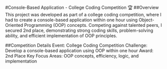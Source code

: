#Console-Based Application - College Coding Competition 🏆
##Overview
This project was developed as part of a college coding competition, where I had to create a console-based application within one hour using Object-Oriented Programming (OOP) concepts. Competing against talented peers, I secured 2nd place, demonstrating strong coding skills, problem-solving ability, and efficient implementation of OOP principles.

##Competition Details
Event: College Coding Competition
Challenge: Develop a console-based application using OOP within one hour
Award: 2nd Place
Key Focus Areas: OOP concepts, efficiency, logic, and implementation
